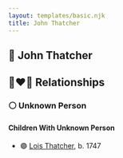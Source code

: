 ```yaml
---
layout: templates/basic.njk
title: John Thatcher
---
```

## 🔵 John Thatcher


## 👩‍❤️‍👨 Relationships

### ⚪ Unknown Person

#### Children With Unknown Person
* 🟣 [Lois Thatcher](/people/9/92113144), b. 1747